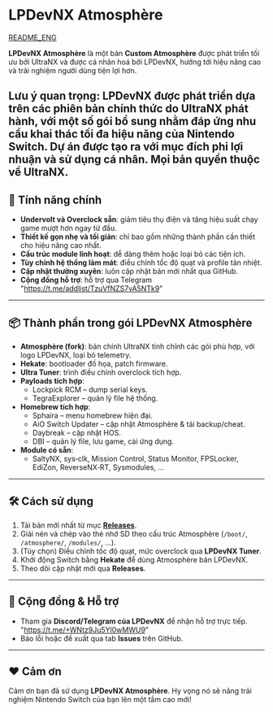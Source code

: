 # LPDevNX Atmosphère
[README_ENG](https://github.com/LPhamDev97/LPDevNX/blob/main/README_ENG.md)

**LPDevNX Atmosphère** là một bản **Custom Atmosphère** được phát triển tối ưu bởi UltraNX và được cá nhân hoá bởi LPDevNX, hướng tới hiệu năng cao và trải nghiệm người dùng tiện lợi hơn.

Lưu ý quan trọng:
LPDevNX được phát triển dựa trên các phiên bản chính thức do UltraNX phát hành, với một số gói bổ sung nhằm đáp ứng nhu cầu khai thác tối đa hiệu năng của Nintendo Switch.
Dự án được tạo ra với mục đích phi lợi nhuận và sử dụng cá nhân.
Mọi bản quyền thuộc về UltraNX.
---

## 🚀 Tính năng chính

- **Undervolt và Overclock sẵn**: giảm tiêu thụ điện và tăng hiệu suất chạy game mượt hơn ngay từ đầu.
- **Thiết kế gọn nhẹ và tối giản**: chỉ bao gồm những thành phần cần thiết cho hiệu năng cao nhất.
- **Cấu trúc module linh hoạt**: dễ dàng thêm hoặc loại bỏ các tiện ích.
- **Tùy chỉnh hệ thống làm mát**: điều chỉnh tốc độ quạt và profile tản nhiệt.
- **Cập nhật thường xuyên**: luôn cập nhật bản mới nhất qua GitHub.
- **Cộng đồng hỗ trợ**: hỗ trợ qua Telegram "https://t.me/addlist/TzuVfNZS7vA5NTk9"

---

## 📦 Thành phần trong gói LPDevNX Atmosphère

- **Atmosphère (fork)**: bản chính UltraNX tinh chỉnh các gói phù hợp, với logo LPDevNX, loại bỏ telemetry.
- **Hekate**: bootloader đồ họa, patch firmware.
- **Ultra Tuner**: trình điều chỉnh overclock tích hợp.
- **Payloads tích hợp**:
  - Lockpick RCM – dump serial keys.
  - TegraExplorer – quản lý file hệ thống.
- **Homebrew tích hợp**:
  - Sphaira – menu homebrew hiện đại.
  - AiO Switch Updater – cập nhật Atmosphère & tải backup/cheat.
  - Daybreak – cập nhật HOS.
  - DBI – quản lý file, lưu game, cài ứng dụng.
- **Module có sẵn**:
  - SaltyNX, sys‑clk, Mission Control, Status Monitor, FPSLocker, EdiZon, ReverseNX‑RT, Sysmodules, ...

---

## 🛠 Cách sử dụng

1. Tải bản mới nhất từ mục **[Releases](https://github.com/LPhamDev97/LPDevNX/releases/latest)**.
2. Giải nén và chép vào thẻ nhớ SD theo cấu trúc Atmosphère (`/boot/`, `/atmosphere/`, `/modules/`, ...).
3. (Tùy chọn) Điều chỉnh tốc độ quạt, mức overclock qua **LPDevNX Tuner**.
4. Khởi động Switch bằng **Hekate** để dùng Atmosphère bản LPDevNX.
5. Theo dõi cập nhật mới qua **Releases**.

---

## 💬 Cộng đồng & Hỗ trợ

- Tham gia **Discord/Telegram của LPDevNX** để nhận hỗ trợ trực tiếp. "https://t.me/+WNtz9Ju5Yl0wMWU9"
- Báo lỗi hoặc đề xuất qua tab **Issues** trên GitHub.

---

## ❤️ Cảm ơn

Cảm ơn bạn đã sử dụng **LPDevNX Atmosphère**. Hy vọng nó sẽ nâng trải nghiệm Nintendo Switch của bạn lên một tầm cao mới!
